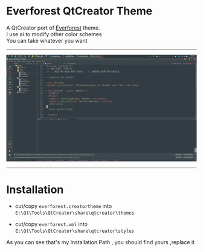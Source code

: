# Everforest QtCreator Theme

A QtCreator port of [Everforest](https://github.com/sainnhe/everforest) theme.<br>
I use ai to modify other color schemes<br>
You can take whatever you want

---

![screen shot](./preview.png)

---

# Installation

- cut/copy `everforest.creatortheme` into `E:\Qt\Tools\QtCreator\share\qtcreator\themes`


- cut/copy `everforest.xml` into `E:\Qt\Tools\QtCreator\share\qtcreator\styles`

As you can see that's my Installation Path , you should find yours ,replace it